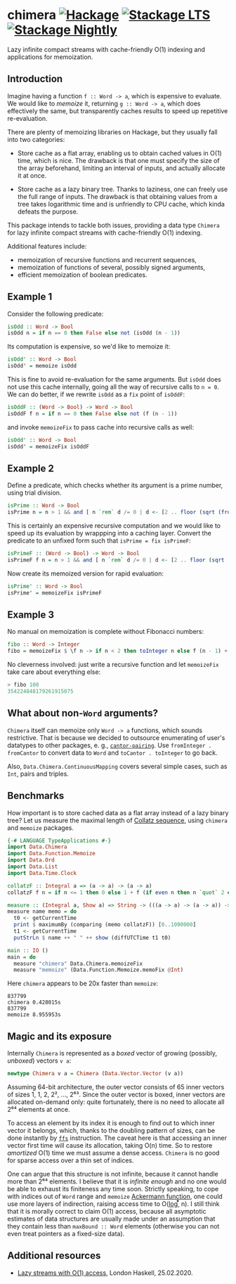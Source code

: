 # chimera [![Hackage](http://img.shields.io/hackage/v/chimera.svg)](https://hackage.haskell.org/package/chimera) [![Stackage LTS](http://stackage.org/package/chimera/badge/lts)](http://stackage.org/lts/package/chimera) [![Stackage Nightly](http://stackage.org/package/chimera/badge/nightly)](http://stackage.org/nightly/package/chimera)

Lazy infinite compact streams with cache-friendly O(1) indexing
and applications for memoization.

## Introduction

Imagine having a function `f :: Word -> a`,
which is expensive to evaluate. We would like to _memoize_ it,
returning `g :: Word -> a`, which does effectively the same,
but transparently caches results to speed up repetitive
re-evaluation.

There are plenty of memoizing libraries on Hackage, but they
usually fall into two categories:

* Store cache as a flat array, enabling us
  to obtain cached values in O(1) time, which is nice.
  The drawback is that one must specify the size
  of the array beforehand,
  limiting an interval of inputs,
  and actually allocate it at once.

* Store cache as a lazy binary tree.
  Thanks to laziness, one can freely use the full range of inputs.
  The drawback is that obtaining values from a tree
  takes logarithmic time and is unfriendly to CPU cache,
  which kinda defeats the purpose.

This package intends to tackle both issues,
providing a data type `Chimera` for
lazy infinite compact streams with cache-friendly O(1) indexing.

Additional features include:

* memoization of recursive functions and recurrent sequences,
* memoization of functions of several, possibly signed arguments,
* efficient memoization of boolean predicates.

## Example 1

Consider the following predicate:

```haskell
isOdd :: Word -> Bool
isOdd n = if n == 0 then False else not (isOdd (n - 1))
```

Its computation is expensive, so we'd like to memoize it:

```haskell
isOdd' :: Word -> Bool
isOdd' = memoize isOdd
```

This is fine to avoid re-evaluation for the same arguments.
But `isOdd` does not use this cache internally, going all the way
of recursive calls to `n = 0`. We can do better,
if we rewrite `isOdd` as a `fix` point of `isOddF`:

```haskell
isOddF :: (Word -> Bool) -> Word -> Bool
isOddF f n = if n == 0 then False else not (f (n - 1))
```

and invoke `memoizeFix` to pass cache into recursive calls as well:

```haskell
isOdd' :: Word -> Bool
isOdd' = memoizeFix isOddF
```

## Example 2

Define a predicate, which checks whether its argument is
a prime number, using trial division.

```haskell
isPrime :: Word -> Bool
isPrime n = n > 1 && and [ n `rem` d /= 0 | d <- [2 .. floor (sqrt (fromIntegral n))], isPrime d]
```

This is certainly an expensive recursive computation and we would like
to speed up its evaluation by wrappping into a caching layer.
Convert the predicate to an unfixed form such that `isPrime = fix isPrimeF`:

```haskell
isPrimeF :: (Word -> Bool) -> Word -> Bool
isPrimeF f n = n > 1 && and [ n `rem` d /= 0 | d <- [2 .. floor (sqrt (fromIntegral n))], f d]
```

Now create its memoized version for rapid evaluation:

```haskell
isPrime' :: Word -> Bool
isPrime' = memoizeFix isPrimeF
```

## Example 3

No manual on memoization is complete
without Fibonacci numbers:

```haskell
fibo :: Word -> Integer
fibo = memoizeFix $ \f n -> if n < 2 then toInteger n else f (n - 1) + f (n - 2)
```

No cleverness involved: just write a recursive function
and let `memoizeFix` take care about everything else:

```haskell
> fibo 100
354224848179261915075
```

## What about non-`Word` arguments?

`Chimera` itself can memoize only `Word -> a` functions, which sounds restrictive.
That is because we decided to outsource
enumerating of user's datatypes to other packages, e. g.,
[`cantor-pairing`](http://hackage.haskell.org/package/cantor-pairing).
Use `fromInteger . fromCantor` to convert data to `Word`
and `toCantor . toInteger` to go back.

Also, `Data.Chimera.ContinuousMapping` covers several simple cases,
such as `Int`, pairs and triples.

## Benchmarks

How important is to store cached data as a flat array instead of a lazy binary tree?
Let us measure the maximal length of [Collatz sequence](https://oeis.org/A006577),
using `chimera` and `memoize` packages.

```haskell
{-# LANGUAGE TypeApplications #-}
import Data.Chimera
import Data.Function.Memoize
import Data.Ord
import Data.List
import Data.Time.Clock

collatzF :: Integral a => (a -> a) -> (a -> a)
collatzF f n = if n <= 1 then 0 else 1 + f (if even n then n `quot` 2 else 3 * n + 1)

measure :: (Integral a, Show a) => String -> (((a -> a) -> (a -> a)) -> (a -> a)) -> IO ()
measure name memo = do
  t0 <- getCurrentTime
  print $ maximumBy (comparing (memo collatzF)) [0..1000000]
  t1 <- getCurrentTime
  putStrLn $ name ++ " " ++ show (diffUTCTime t1 t0)

main :: IO ()
main = do
  measure "chimera" Data.Chimera.memoizeFix
  measure "memoize" (Data.Function.Memoize.memoFix @Int)
```

Here `chimera` appears to be 20x faster than `memoize`:

```
837799
chimera 0.428015s
837799
memoize 8.955953s
```

## Magic and its exposure

Internally `Chimera` is represented as a _boxed_ vector
of growing (possibly, _unboxed_) vectors `v a`:

```haskell
newtype Chimera v a = Chimera (Data.Vector.Vector (v a))
```

Assuming 64-bit architecture, the outer vector consists of 65 inner vectors
of sizes 1, 1, 2, 2², ..., 2⁶³. Since the outer vector
is boxed, inner vectors are allocated on-demand only: quite fortunately,
there is no need to allocate all 2⁶⁴ elements at once.

To access an element by its index it is enough to find out to which inner
vector it belongs, which, thanks to the doubling pattern of sizes,
can be done instantly by [`ffs`](https://en.wikipedia.org/wiki/Find_first_set)
instruction. The caveat here is
that accessing an inner vector first time will cause its allocation,
taking O(n) time. So to restore _amortized_ O(1) time we must assume
a dense access. `Chimera` is no good for sparse access
over a thin set of indices.

One can argue that this structure is not infinite,
because it cannot handle more than 2⁶⁴ elements.
I believe that it is _infinite enough_ and no one would be able to exhaust
its finiteness any time soon. Strictly speaking, to cope with indices out of
`Word` range and `memoize`
[Ackermann function](https://en.wikipedia.org/wiki/Ackermann_function),
one could use more layers of indirection, raising access time
to O([log ⃰](https://en.wikipedia.org/wiki/Iterated_logarithm) n).
I still think that it is morally correct to claim O(1) access,
because all asymptotic estimates of data structures
are usually made under an assumption that they contain
less than `maxBound :: Word` elements
(otherwise you can not even treat pointers as a fixed-size data).

## Additional resources

* [Lazy streams with O(1) access](https://github.com/Bodigrim/my-talks/raw/master/londonhaskell2020/slides.pdf), London Haskell, 25.02.2020.

